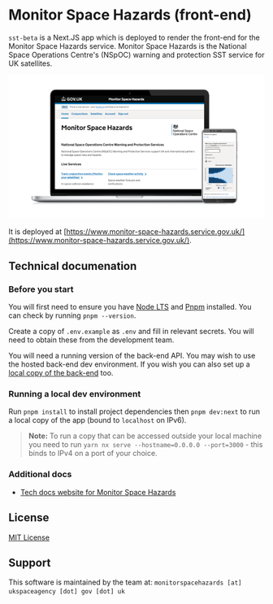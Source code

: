 # Monitor Space Hazards (front-end)
`sst-beta` is a Next.JS app which is deployed to render the front-end for the Monitor Space Hazards service. Monitor Space Hazards is the National Space Operations Centre's (NSpOC) warning and protection SST service for UK satellites.

![Screenshot of Monitor Space Hazards homepage](README-screenshot.png)

It is deployed at [https://www.monitor-space-hazards.service.gov.uk/](https://www.monitor-space-hazards.service.gov.uk/).

## Technical documenation

### Before you start
You will first need to ensure you have [Node LTS](https://nodejs.org/en/download/) and [Pnpm](https://pnpm.io/installation) installed. You can check by running `pnpm --version`.

Create a copy of `.env.example` as `.env` and fill in relevant secrets. You will need to obtain these from the development team.

You will need a running version of the back-end API. You may wish to use the hosted back-end dev environment. If you wish you can also set up a [local copy of the back-end](https://github.com/UKSpaceAgency/sst-beta-python-backend) too.

### Running a local dev environment
Run `pnpm install` to install project dependencies then `pnpm dev:next` to run a local copy of the app (bound to `localhost` on IPv6).

> **Note:**
> To run a copy that can be accessed outside your local machine you need to run `yarn nx serve --hostname=0.0.0.0 --port=3000` - this binds to IPv4 on a port of your choice.

### Additional docs
* [Tech docs website for Monitor Space Hazards](https://mys-tech-docs.onrender.com/)

## License
[MIT License](LICENSE)

## Support
This software is maintained by the team at:  `monitorspacehazards [at] ukspaceagency [dot] gov [dot] uk`
